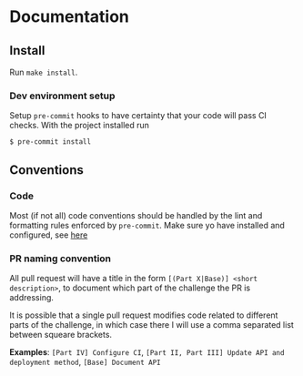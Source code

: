 # Documentation

## Install
Run `make install`.

### Dev environment setup
Setup `pre-commit` hooks to have certainty that your code will pass CI checks. With the project installed run
```console
$ pre-commit install
```

## Conventions

### Code
Most (if not all) code conventions should be handled by the lint and formatting rules enforced by `pre-commit`. Make sure yo have installed and configured, see [here](dev-environment-setup)

### PR naming convention
All pull request will have a title in the form `[(Part X|Base)] <short
description>`, to document which part of the challenge the PR is addressing.

It is possible that a single pull request modifies code related to different
parts of the challenge, in which case there I will use a comma separated list
between squeare brackets.

**Examples**: `[Part IV] Configure CI`, `[Part II, Part
III] Update API and deployment method`, `[Base] Document API`
